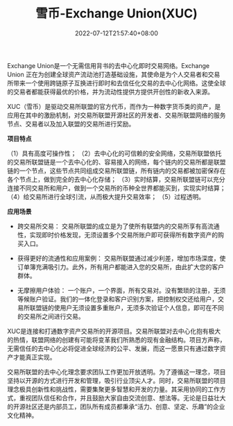 ﻿---
weight: 
title: "雪币-Exchange Union(XUC)"
description: "Exchange Union是一个无需信用背书的去中心化即时交易网络。Exchange Union 正在为创建全球资产流动池打造基础设施，其使命是为个人交易者和交易所带来一个使用跨链原子互换进行即时和去信任化交易的去中心化网络。这使全球的交易者都能获得最优的价格，并为流动性提供方提供开创性的新收入来源。"
date: 2022-07-12T21:57:40+08:00
lastmod: 2022-07-12T16:45:40+08:00
draft: false
authors: ["yangsi"]
featuredImage: "1.png"
link: "https://www.exchangeunion.com/   https://www.20on.com/78117.html"
tags: ["数字代币","雪币-Exchange Union(XUC)"]
categories: ["navigation"]
navigation: ["数字代币"]
lightgallery: true
toc: true
pinned: false
recommend: false
recommend1: false
---

Exchange Union是一个无需信用背书的去中心化即时交易网络。Exchange Union 正在为创建全球资产流动池打造基础设施，其使命是为个人交易者和交易所带来一个使用跨链原子互换进行即时和去信任化交易的去中心化网络。这使全球的交易者都能获得最优的价格，并为流动性提供方提供开创性的新收入来源。

XUC（雪币）是驱动交易所联盟的官方代币，而作为一种数字货币类的资产，是应用在其中的激励机制，对交易所联盟开源社区的开发者、交易所联盟网络的服务节点、交易者以及加入联盟的交易所进行奖励。

**项目特点**

（1）具有高度可操作性；
（2）去中心化的可信赖的安全网络，交易所联盟依托的交易所联盟链是一个去中心化的、容易接入的网络，每个链内的交易所都是联盟链的一个节点，这些节点共同组成交易所联盟链，所有链内的交易都被加密保存在各个节点上，做到完全的去中心化存储；
（3）实时结算，交易所联盟链可以充分连接不同交易所和用户，做到一个交易所的币种全世界都能买到，实现实时结算；
（4）给交易所进行全球引流，从而极大提升交易效率；
（5）过程透明。

**应用场景**

- 跨交易所交易：
  交易所联盟的成立是为了使所有联盟内的交易所享有高流通性，实现即时价格发现，无须设置多个交易所账户即可获得所有数字资产的购买入口。

- 获得更好的流通性和应用案例：
  交易所联盟通过减少利差，增加市场深度，使订单簿充满吸引力。此外，所有用户都能进入您的交易所，由此扩大您的客户群体。

- 无摩擦用户体验：
  一个账户，一个界面，所有交易对。没有繁琐的注册，无须等候账户验证。我们的一体化登录和客户识别方案，把控制权交还给用户，交易所联盟链的使用户无须设置多重账户，无须多次验证个人信息，即可在不同的交易所之间进行交易。

XUC是连接和打通数字资产交易所的开源项目。交易所联盟对去中心化抱有极大的热情，联盟网络的创建有可能将变革我们所熟悉的现有金融结构。项目方声称，无需信任的去中心化必将促进全球经济的公平、发展，而这一愿景只有通过数字资产才能真正实现。

交易所联盟的去中心化理念要求团队工作更加开放透明。为了遵循这一理念，项目坚持以开源的方式进行开发和管理，吸引行业顶尖人才。同时，交易所联盟的项目理念极具创新性和挑战性，需要集聚更多智慧和开发的力量。其采用协同的工作方式，重视团队信任和合作，并且鼓励大家自由交流创意、想法等。无论是日益壮大的开源社区还是内部员工，团队所有成员都秉承“活力、创意、坚定、乐趣”的企业文化精神。

